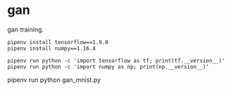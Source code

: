# gan
gan training.

```
pipenv install tensorflow==1.9.0
pipenv install numpy==1.16.4

pipenv run python -c 'import tensorflow as tf; print(tf.__version__)'
pipenv run python -c 'import numpy as np; print(np.__version__)'
```

pipenv run python gan_mnist.py
